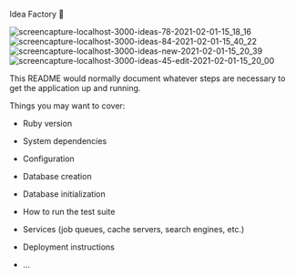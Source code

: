 Idea Factory 🤖

![screencapture-localhost-3000-ideas-78-2021-02-01-15_18_16](https://user-images.githubusercontent.com/55174696/118202838-960ee600-b40f-11eb-8a85-47b65d7eaa03.png)
![screencapture-localhost-3000-ideas-84-2021-02-01-15_40_22](https://user-images.githubusercontent.com/55174696/118202819-8d1e1480-b40f-11eb-98e5-2cb3c1d2be29.png)
![screencapture-localhost-3000-ideas-new-2021-02-01-15_20_39](https://user-images.githubusercontent.com/55174696/118202824-90b19b80-b40f-11eb-8a12-11eefae79be4.png)
![screencapture-localhost-3000-ideas-45-edit-2021-02-01-15_20_00](https://user-images.githubusercontent.com/55174696/118202831-9313f580-b40f-11eb-9524-423b1726dc71.png)


This README would normally document whatever steps are necessary to get the
application up and running.

Things you may want to cover:

* Ruby version

* System dependencies

* Configuration

* Database creation

* Database initialization

* How to run the test suite

* Services (job queues, cache servers, search engines, etc.)

* Deployment instructions

* ...


